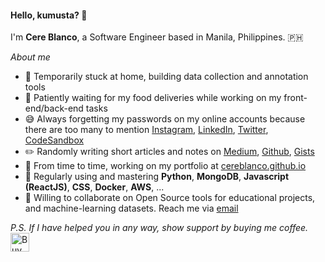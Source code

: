 #### Hello, kumusta? 👋

I'm **Cere Blanco**, a Software Engineer based in Manila, Philippines. 🇵🇭

*About me*

- 🏡 Temporarily stuck at home, building data collection and annotation tools
- 🍔 Patiently waiting for my food deliveries while working on my front-end/back-end tasks
- 😅 Always forgetting my passwords on my online accounts because there are too many to mention [Instagram](https://www.instagram.com/cere.blanco/), [LinkedIn](https://linkedin.com/in/mssblanco), [Twitter](https://twitter.com/cereblanco), [CodeSandbox](https://codesandbox.io/u/cereblanco)
- ✏️ Randomly writing short articles and notes on [Medium](https://medium.com/@cereblanco), [Github](https://github.com/cereblanco/todayilearned), [Gists](https://gist.github.com/cereblanco/)
- 🚧 From time to time, working on my portfolio at [cereblanco.github.io](https://cereblanco.github.io)
- 🧰 Regularly using and mastering **Python**, **MongoDB**, **Javascript (ReactJS)**, **CSS**, **Docker**, **AWS**, ...
- 🤝 Willing to collaborate on Open Source tools for educational projects, and machine-learning datasets. Reach me via [email](mailto:cereblanco@gmail.com)

*P.S. If I have helped you in any way, show support by buying me coffee.* <a href="https://www.buymeacoffee.com/cereblanco" target="_blank"><img src="https://cdn.buymeacoffee.com/buttons/default-orange.png" alt="Buy Me A Coffee" height="30"></a>

